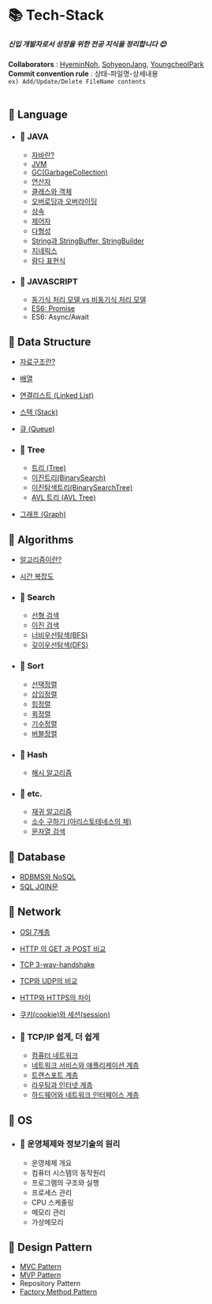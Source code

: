 # 📚 Tech-Stack

##### 신입 개발자로서 성장을 위한 전공 지식을 정리합니다 :blush:

**Collaborators** : [HyeminNoh](https://github.com/HyeminNoh), [SohyeonJang](https://github.com/shjang1013), [YoungcheolPark](https://github.com/dudcheol)  
**Commit convention rule** : 상태-파일명-상세내용  
`ex) Add/Update/Delete FileName contents`  
<br>

## 📒 Language  

- ### 📖 JAVA
    * [자바란?](./docs/Java/Java.md)
    * [JVM](./docs/Java/JVM(Java_Virtual_Machine).md)
    * [GC(GarbageCollection)](./docs/Java/GarbageCollection.md)  
    * [연산자](./docs/Java/Operator.md)
    * [클래스와 객체](./docs/Java/Class_and_Object.md)
    * [오버로딩과 오버라이딩](./docs/Java/Overloading_and_Overriding.md)
    * [상속](./docs/Java/Inheritance.md)
    * [제어자](./docs/Java/Modifier.md)
    * [다형성](./docs/Java/Polymorphism.md)
    * [String과 StringBuffer, StringBuilder](./docs/Java/String.md)  
    * [지네릭스](./docs/Java/Generics.md)  
    * [람다 표현식](./docs/Java/Lambda.md)  
    
- ### 📖 JAVASCRIPT  
    * [동기식 처리 모델 vs 비동기식 처리 모델](./docs/Javascript/AsynchronousProcessing.md)
    * [ES6: Promise](./docs/Javascript/Promise.md)
    * ES6: Async/Await

## 📕 Data Structure

  * [자료구조란?](./docs/DataStructure/DataStructure.md)  
  * [배열](./docs/DataStructure/Array.md)    
  * [연결리스트 (Linked List)](./docs/DataStructure/LinkedList.md)  
  * [스택 (Stack)](./docs/DataStructure/Stack.md)  
  * [큐 (Queue)](./docs/DataStructure/Queue.md)

  * ### 📖 Tree
    * [트리 (Tree)](./docs/DataStructure/Tree.md)
    * [이진트리(BinarySearch)](./docs/DataStructure/BinaryTree.md)
    * [이진탐색트리(BinarySearchTree)](./docs/DataStructure/BinarySearchTree.md)
    * [AVL 트리 (AVL Tree)](./docs/DataStructure/AVLTree.md)

  * [그래프 (Graph)](./docs/DataStructure/Graph.md)

## 📗 Algorithms

- [알고리즘이란?](./docs/Algorithms/Algorithms.md)  
- [시간 복잡도](./docs/Algorithms/TimeComplexity.md)

- ### 📖 Search
    * [선형 검색](./docs/Algorithms/LinearSearch.md)
    * [이진 검색](./docs/Algorithms/BinearySearch.md)
    * [너비우선탐색(BFS)](./docs/Algorithms/BreadthFirstSearch.md)
    * [깊이우선탐색(DFS)](./docs/Algorithms/DepthFirstSearch.md)
     
- ### 📖 Sort  
    * [선택정렬](./docs/Algorithms/SelectionSort.md)
    * [삽입정렬](./docs/Algorithms/InsertionSort.md)
    * [힙정렬](./docs/Algorithms/HeapSort.md)
    * [퀵정렬](./docs/Algorithms/QuickSort.md)
    * [기수정렬](./docs/Algorithms/RadixSort.md)
    * [버블정렬](./docs/Algorithms/BubbleSort.md)

- ### 📖 Hash
    * [해시 알고리즘](./docs/Algorithms/Hash.md)

- ### 📖 etc.
    * [재귀 알고리즘](./docs/Algorithms/Recursive.md)
    * [소수 구하기 (아리스토테네스의 체)](./docs/Algorithms/PrimeNum.md)
    * [문자열 검색](./docs/Algorithms/StringSearch.md)

## 📘 Database

- [RDBMS와 NoSQL](./docs/Database/RDBMS_and_NoSQL.md)
- [SQL JOIN문](./docs/Database/SQL_Join.md)

## 📙 Network

- [OSI 7계층](./docs/Network/OSI7Layers.md)
- [HTTP 의 GET 과 POST 비교](./docs/Network/Get_and_Post.md)
- [TCP 3-way-handshake](./docs/Network/TCP_3-way-handshake_and_4-way-handshake.md)
- [TCP와 UDP의 비교](./docs/Network/TCP_and_UDP.md)
- [HTTP와 HTTPS의 차이](./docs/Network/HTTP_and_HTTPS.md)
- [쿠키(cookie)와 세션(session)](./docs/Network/Cookie_and_Session.md)

- ### 📖 TCP/IP 쉽게, 더 쉽게
    * [컴퓨터 네트워크](./docs/Network/Computer_Network.md)
    * [네트워크 서비스와 애플리케이션 계층](./docs/Network/ApplicationLayer.md)
    * [트랜스포트 계층](./docs/Network/TransportLayer.md)
    * [라우팅과 인터넷 계층](./docs/Network/InternetLayer.md)
    * [하드웨어와 네트워크 인터페이스 계층](./docs/Network/NetworkInterfaceLayer.md)

## 📓 OS
- ### 📖 운영체제와 정보기술의 원리
   - 운영체제 개요
   - 컴퓨터 시스템의 동작원리
   - 프로그램의 구조와 실행
   - 프로세스 관리
   - CPU 스케줄링
   - 메모리 관리
   - 가상메모리

## 📔 Design Pattern  

- [MVC Pattern](/docs/DesignPattern/MVC.md)
- [MVP Pattern](docs/DesignPattern/MVP.md)
- Repository Pattern
- [Factory Method Pattern](./docs/DesignPattern/FactoryMethodPattern.md)

